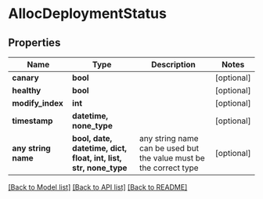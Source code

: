 # AllocDeploymentStatus


## Properties
Name | Type | Description | Notes
------------ | ------------- | ------------- | -------------
**canary** | **bool** |  | [optional] 
**healthy** | **bool** |  | [optional] 
**modify_index** | **int** |  | [optional] 
**timestamp** | **datetime, none_type** |  | [optional] 
**any string name** | **bool, date, datetime, dict, float, int, list, str, none_type** | any string name can be used but the value must be the correct type | [optional]

[[Back to Model list]](../README.md#documentation-for-models) [[Back to API list]](../README.md#documentation-for-api-endpoints) [[Back to README]](../README.md)


